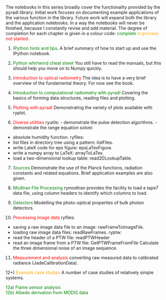 The notebooks in this series broadly cover the functionality provided by the pyradi library. Initial work  focuses on documenting example applications of the various function in the library. Future work will expand both the library and the application notebooks. In a way the notebooks will never be finished, because I constantly revise and add material.
The degree of completion for each chapter is given in a colour code:
<font color="green">complete</font>
<font color="orange">in process</font>
<font color="red">not started</font>. 

1) <font color="green">IPython hints and tips</font>. 
A brief summary of how to start up and use the IPython notebook.

2) <font color="green">Python whirlwind cheat sheet</font>
You still have to read the manuals, but this should help you move on to Numpy quickly.

3) <font color="red">Introduction to optical radiometry</font>
The idea is to have a very brief overview of the fundamental theory. For now see the book.

4) <font color="green">Introduction to computational radiometry with  pyradi</font>
Covering the basics of forming data structures, reading files and plotting.

5) <font color="red">Plotting with pyradi</font>
Demonstrating the variety of plots available with ryplot.

6) <font color="red">Diverse utilities</font>
ryutils: - demonstrate the pulse detection algorithms. - demonstrate the range equation solver.
- absolute humidity function.
ryfiles: 
- list files in directory tree using a pattern: listFiles.
- write LateX code for eps figure: epsLaTexFigure.
- write a numpy array to LaTeX: arrayToLaTex.
- load a two-dimensional lookup table: read2DLookupTable.
 
7) <font color="green">Sources</font>
Demonstrate the use of the Planck functions, radiation constants and related equations.
Brief application examples are also given.

8) <font color="green">Modtran File Processing</font>
rymodtran provides the facility to load a tape7 data file, using column headers
to identify which columns to load.


9) <font color="green">Detectors</font>
Modelling the photo-optical properties of bulk photon detectors.
  
10) <font color="red">Processing image data</font>
ryfiles: 
- saving a raw image data file to an image: rawFrameToImageFile.
- loading raw image data files: readRawFrames.
ryptw: 
- read the header of a PTW file: readPTWHeader
- read an image frame from a PTW file: GetPTWFrameFromFile
Calculate the three dimensional noise of an image sequence.
        
11) <font color="red">Measurement and analysis</font>
converting raw measured data to calibrated radiance (JadeCalibrationData).

12+) <font color="orange">Example case studies</font>
A number of case studies of relatively simple systems.

<font color="green">12a) Flame sensor analysis</font>  
<font color="green">12b) Albedo derivation from MODIS data</font>  


